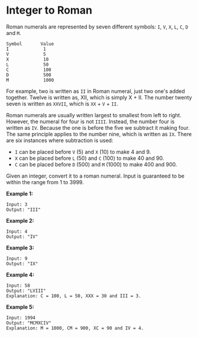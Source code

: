 # Integer to Roman

Roman numerals are represented by seven different symbols: `I`, `V`, `X`, `L`, `C`, `D` and `M`.

```pseudo
Symbol       Value
I             1
V             5
X             10
L             50
C             100
D             500
M             1000
```

For example, two is written as `II` in Roman numeral, just two one's added together. Twelve is written as, XII, which is simply X + II. The number twenty seven is written as `XXVII`, which is `XX` + `V` + `II`.

Roman numerals are usually written largest to smallest from left to right. However, the numeral for four is not `IIII`. Instead, the number four is written as `IV`. Because the one is before the five we subtract it making four. The same principle applies to the number nine, which is written as `IX`. There are six instances where subtraction is used:

- `I` can be placed before `V` (5) and `X` (10) to make 4 and 9.
- `X` can be placed before `L` (50) and `C` (100) to make 40 and 90.
- `C` can be placed before `D` (500) and `M` (1000) to make 400 and 900.

Given an integer, convert it to a roman numeral. Input is guaranteed to be within the range from 1 to 3999.

__Example 1:__

```pseudo
Input: 3
Output: "III"
```

__Example 2:__

```pseudo
Input: 4
Output: "IV"
```

__Example 3:__

```pseudo
Input: 9
Output: "IX"
```

__Example 4:__

```pseudo
Input: 58
Output: "LVIII"
Explanation: C = 100, L = 50, XXX = 30 and III = 3.
```

__Example 5:__

```pseudo
Input: 1994
Output: "MCMXCIV"
Explanation: M = 1000, CM = 900, XC = 90 and IV = 4.
```